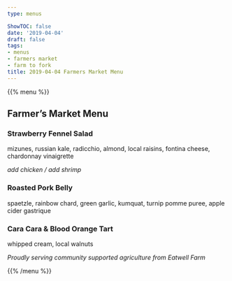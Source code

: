```yaml
---
type: menus

ShowTOC: false
date: '2019-04-04'
draft: false
tags:
- menus
- farmers market
- farm to fork
title: 2019-04-04 Farmers Market Menu
---
```


{{% menu %}}

## Farmer’s Market Menu

### Strawberry Fennel Salad

mizunes, russian kale, radicchio, almond, local raisins,
fontina cheese, chardonnay vinaigrette

*add chicken / add shrimp*

### Roasted Pork Belly

spaetzle, rainbow chard, green garlic, kumquat,
turnip pomme puree, apple cider gastrique

### Cara Cara & Blood Orange Tart

whipped cream, local walnuts


*Proudly serving community supported agriculture from Eatwell Farm*

{{% /menu %}}
